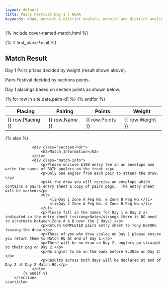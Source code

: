 ```yaml
---
layout: default
title: Pairs Festival Day 1 | NDAA
keywords: NDAA, norwich & district anglers, norwich and district angling, norwich & district, matches, fishing match, match list, match calendar, match listing, ndaa pairs festival 2021, ,2021 ndaa pairs festival, ndaa pairs festival day 1, ndaa pairs festival 1
---
```


{% include cover-named-match.html %}

<main class="wrapper wrapper--padding wrapper--min-height">
    <article id="Information">
        <section>
            {% if first_place != nil %}
                <div class="section-hdr">
                    <h2>Match Result</h2>
                </div>
                <div class="match-info">
                    <p>Day 1 Pairs prizes decided by weight (result shown above).</p>
                    <p>Pairs Festival decided by sections points.</p>
                    <p>Day 1 placings based on section points as shown below.</p>
                </div>
                <div class="table-container">
                    <table class="match-result">
                        <thead>
                            <tr>
                                <th class="th--sticky">Placing</th>
                                <th>Pairing</th>
                                <th>Points</th>
                                <th>Weight</th>
                            </tr>
                        </thead>
                        <tbody>
                            {% for row in site.data.pairs-d1 %}
                            <tr>
                                <td class="td--sticky td--center" data-heading="Placing">{{ row.Placing }}</td>
                                <td data-heading="Pairing">{{ row.Name }}</td>
                                <td class="td--center" data-heading="Points">{{ row.Points }}</td>
                                <td class="td--right" data-heading="Weight">{{ row.Weight }}</td>
                            </tr>
                            {% endfor %}
                        </tbody>
                    </table>
                </div>
            {% else %}

                <div class="section-hdr">
                    <h2>Match Information</h2>
                </div>
                <div class="match-info">
                    <p>Please enclose £100 entry fee in an envelope and write the names of BOTH anglers on the front.</p>
                    <p>Only one angler from each pair to attend the draw.</p>
                    <p>At the draw you will receive an envelope which contains a pairs entry sheet & copy of pairs pegs.  The entry sheet will be marked:</p>
                    <ul>
                        <li>Day 1 Zone A Peg No. & Zone B Peg No.</li>
                        <li>Day 2 Zone A Peg No. & Zone B Peg No.</li>
                    </ul>
                    <p>Please fill in the names for Day 1 & Day 2 as indicated on the entry sheet (<strong>Note</strong> there is NO need to alternate between Zone A & B over the 2 days).</p>
                    <p>Return COMPLETED pairs entry sheet to Tony BEFORE leaving the draw.</p>
                    <p>Those of you who draw scales on Day 1 please ensure you return them to Match HQ at end of Day 1.</p>
                    <p>There will be no draw on Day 2, anglers go straight to their peg on Day 2.</p>
                    <p>No angler to be on the bank before 8.30am on Day 2!</p>
                    <p>Results across both days will be declared at end of Day 2 at Day 2 Match HQ.</p>
                </div>
            {% endif %}
        </section>
    </article>

</main>